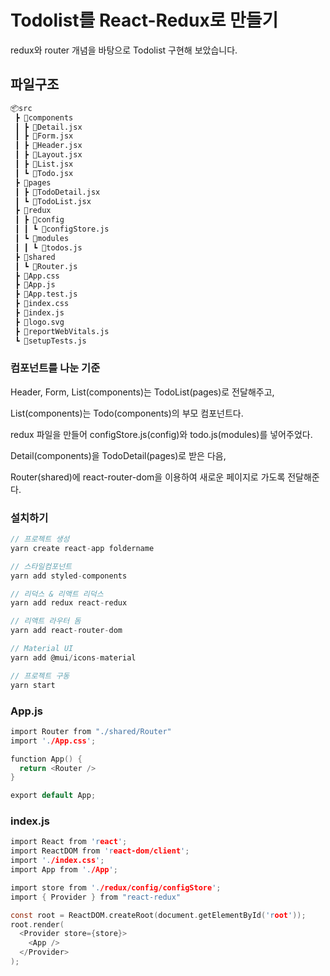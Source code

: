 # Todolist를 React-Redux로 만들기
redux와 router 개념을 바탕으로 Todolist 구현해 보았습니다.


## 파일구조
```bash
📦src
 ┣ 📂components
 ┃ ┣ 📜Detail.jsx
 ┃ ┣ 📜Form.jsx
 ┃ ┣ 📜Header.jsx
 ┃ ┣ 📜Layout.jsx
 ┃ ┣ 📜List.jsx
 ┃ ┗ 📜Todo.jsx
 ┣ 📂pages
 ┃ ┣ 📜TodoDetail.jsx
 ┃ ┗ 📜TodoList.jsx
 ┣ 📂redux
 ┃ ┣ 📂config
 ┃ ┃ ┗ 📜configStore.js
 ┃ ┗ 📂modules
 ┃ ┃ ┗ 📜todos.js
 ┣ 📂shared
 ┃ ┗ 📜Router.js
 ┣ 📜App.css
 ┣ 📜App.js
 ┣ 📜App.test.js
 ┣ 📜index.css
 ┣ 📜index.js
 ┣ 📜logo.svg
 ┣ 📜reportWebVitals.js
 ┗ 📜setupTests.js
 ```

### 컴포넌트를 나눈 기준
Header, Form, List(components)는 TodoList(pages)로 전달해주고,

List(components)는 Todo(components)의 부모 컴포넌트다.

redux 파일을 만들어 configStore.js(config)와 todo.js(modules)를 넣어주었다.

Detail(components)을 TodoDetail(pages)로 받은 다음,

Router(shared)에 react-router-dom을 이용하여 새로운 페이지로 가도록 전달해준다.

### 설치하기
```c
// 프로젝트 생성
yarn create react-app foldername

// 스타일컴포넌트
yarn add styled-components

// 리덕스 & 리액트 리덕스
yarn add redux react-redux

// 리액트 라우터 돔
yarn add react-router-dom

// Material UI
yarn add @mui/icons-material

// 프로젝트 구동
yarn start
```

### App.js
```c
import Router from "./shared/Router"
import './App.css';

function App() {
  return <Router />
}

export default App;
```

### index.js
```c
import React from 'react';
import ReactDOM from 'react-dom/client';
import './index.css';
import App from './App';

import store from './redux/config/configStore';
import { Provider } from "react-redux"

const root = ReactDOM.createRoot(document.getElementById('root'));
root.render(
  <Provider store={store}>
    <App />
  </Provider>
);
```

